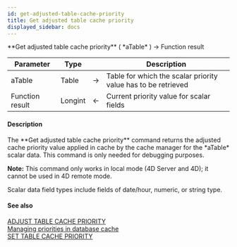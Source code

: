 ```yaml
---
id: get-adjusted-table-cache-priority
title: Get adjusted table cache priority
displayed_sidebar: docs
---
```


<!--REF #_command_.Get adjusted table cache priority.Syntax-->**Get adjusted table cache priority** ( *aTable* ) -> Function result<!-- END REF-->
<!--REF #_command_.Get adjusted table cache priority.Params-->
| Parameter | Type |  | Description |
| --- | --- | --- | --- |
| aTable | Table | -> | Table for which the scalar priority value has to be retrieved |
| Function result | Longint | <- | Current priority value for scalar fields |

<!-- END REF-->

#### Description 

<!--REF #_command_.Get adjusted table cache priority.Summary-->The **Get adjusted table cache priority** command returns the adjusted cache priority value applied in cache by the cache manager for the *aTable* scalar data.<!-- END REF--> This command is only needed for debugging purposes.

**Note:** This command only works in local mode (4D Server and 4D); it cannot be used in 4D remote mode. 

Scalar data field types include fields of date/hour, numeric, or string type. 

#### See also 
[ADJUST TABLE CACHE PRIORITY](adjust-table-cache-priority.md)  
[Managing priorities in database cache](../../4D/20-R6/Managing-priorities-in-database-cache.300-6958630.en.html)  
[SET TABLE CACHE PRIORITY](set-table-cache-priority.md)  
